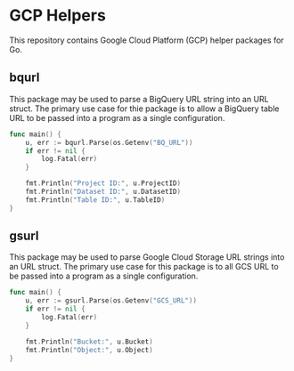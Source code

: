 # GCP Helpers

This repository contains Google Cloud Platform (GCP) helper packages
for Go.

## bqurl

This package may be used to parse a BigQuery URL string into an URL
struct. The primary use case for thie package is to allow a BigQuery
table URL to be passed into a program as a single configuration.

```go
func main() {
	u, err := bqurl.Parse(os.Getenv("BQ_URL"))
	if err != nil {
		log.Fatal(err)
	}

	fmt.Println("Project ID:", u.ProjectID)
	fmt.Println("Dataset ID:", u.DatasetID)
	fmt.Println("Table ID:", u.TableID)
}
```

## gsurl

This package may be used to parse Google Cloud Storage URL strings
into an URL struct. The primary use case for this package is to all
GCS URL to be passed into a program as a single configuration.

```go
func main() {
	u, err := gsurl.Parse(os.Getenv("GCS_URL"))
	if err != nil {
		log.Fatal(err)
	}

	fmt.Println("Bucket:", u.Bucket)
	fmt.Println("Object:", u.Object)
}
```
